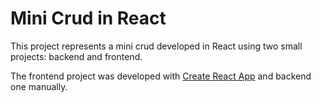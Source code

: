 # Mini Crud in React

This project represents a mini crud developed in React using two small projects: backend and frontend.

The frontend project was developed with [Create React App](https://github.com/facebook/create-react-app) and backend one manually.
